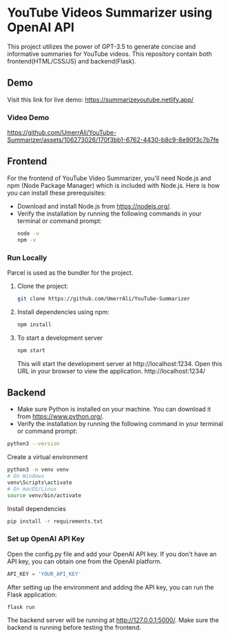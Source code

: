 # YouTube Videos Summarizer using OpenAI API

This project utilizes the power of GPT-3.5 to generate concise and informative summaries for YouTube videos. This repository contain both frontend(HTML/CSS/JS) and backend(Flask).

## Demo

Visit this link for live demo: https://summarizeyoutube.netlify.app/

### Video Demo

https://github.com/UmerrAli/YouTube-Summarizer/assets/106273026/170f3bb1-6762-4430-b8c9-8e90f3c7b7fe

## Frontend

For the frontend of YouTube Video Summarizer, you'll need Node.js and npm (Node Package Manager) which is included with Node.js. Here is how you can install these prerequisites:

- Download and install Node.js from https://nodejs.org/.
- Verify the installation by running the following commands in your terminal or command prompt:
  ```bash
  node -v
  npm -v
  ```

### Run Locally

Parcel is used as the bundler for the project.

1. Clone the project:
   ```bash
   git clone https://github.com/UmerrAli/YouTube-Summarizer
   ```
2. Install dependencies using npm:
   ```bash
   npm install
   ```
3. To start a development server
   ```bash
   npm start
   ```
   This will start the development server at http://localhost:1234. Open this URL in your browser to view the application.
   http://localhost:1234/

## Backend

- Make sure Python is installed on your machine. You can download it from https://www.python.org/.
- Verify the installation by running the following command in your terminal or command prompt:

```bash
python3 --version
```

Create a virtual environment

```bash
python3 -m venv venv
# On Windows
venv\Scripts\activate
# On macOS/Linux
source venv/bin/activate
```

Install dependencies

```bash
pip install -r requirements.txt
```

### Set up OpenAI API Key

Open the config.py file and add your OpenAI API key. If you don't have an API key, you can obtain one from the OpenAI platform.

```python
API_KEY = 'YOUR_API_KEY'
```

After setting up the environment and adding the API key, you can run the Flask application:

```
flask run
```

The backend server will be running at http://127.0.0.1:5000/. Make sure the backend is running before testing the frontend.
